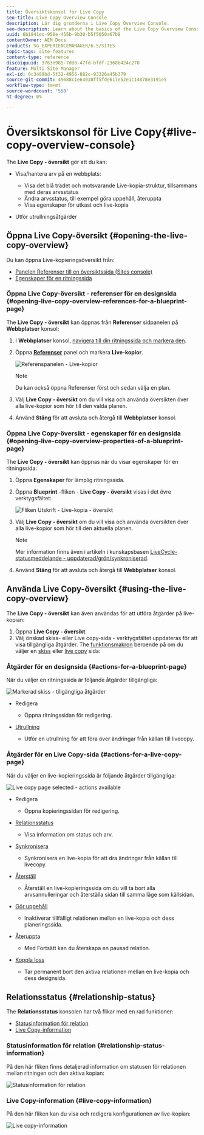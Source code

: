 ```yaml
---
title: Översiktskonsol för Live Copy
seo-title: Live Copy Overview Console
description: Lär dig grunderna i Live Copy Overview Console.
seo-description: Learn about the basics of the Live Copy Overview Console.
uuid: 6b1841ec-950e-455b-9b30-b5f5050a67b8
contentOwner: AEM Docs
products: SG_EXPERIENCEMANAGER/6.5/SITES
topic-tags: site-features
content-type: reference
discoiquuid: 3763e985-7dd8-47fd-bfdf-2368b424c270
feature: Multi Site Manager
exl-id: 0c3488bd-5f32-4956-882c-93326a45b379
source-git-commit: 49688c1e64038ff5fde617e52e1c14878e3191e5
workflow-type: tm+mt
source-wordcount: '550'
ht-degree: 0%

---
```


# Översiktskonsol för Live Copy{#live-copy-overview-console}

The **Live Copy - översikt** gör att du kan:

* Visa/hantera arv på en webbplats:

   * Visa det blå trädet och motsvarande Live-kopia-struktur, tillsammans med deras arvsstatus
   * Ändra arvsstatus, till exempel göra uppehåll, återuppta
   * Visa egenskaper för utkast och live-kopia

* Utför utrullningsåtgärder

## Öppna Live Copy-översikt {#opening-the-live-copy-overview}

Du kan öppna Live-kopieringsöversikt från:

* [Panelen Referenser till en översiktssida (Sites console)](#opening-live-copy-overview-references-for-a-blueprint-page)
* [Egenskaper för en ritningssida](#opening-live-copy-overview-properties-of-a-blueprint-page)

### Öppna Live Copy-översikt - referenser för en designsida {#opening-live-copy-overview-references-for-a-blueprint-page}

The **Live Copy - översikt** kan öppnas från **Referenser** sidpanelen på **Webbplatser** konsol:

1. I **Webbplatser** konsol, [navigera till din ritningssida och markera den](/help/sites-authoring/basic-handling.md#viewing-and-selecting-resources).
1. Öppna **[Referenser](/help/sites-authoring/basic-handling.md#references)** panel och markera **Live-kopior**.

   ![Referenspanelen - Live-kopior](assets/chlimage_1-359.png)

   >[!NOTE]
   >
   >Du kan också öppna Referenser först och sedan välja en plan.

1. Välj **Live Copy - översikt** om du vill visa och använda översikten över alla live-kopior som hör till den valda planen.
1. Använd **Stäng** för att avsluta och återgå till **Webbplatser** konsol.

### Öppna Live Copy-översikt - egenskaper för en designsida {#opening-live-copy-overview-properties-of-a-blueprint-page}

The **Live Copy - översikt** kan öppnas när du visar egenskaper för en ritningssida:

1. Öppna **Egenskaper** för lämplig ritningssida.
1. Öppna **Blueprint** -fliken - **Live Copy - översikt** visas i det övre verktygsfältet:

   ![Fliken Utskrift - Live-kopia - översikt](assets/chlimage_1-360.png)

1. Välj **Live Copy - översikt** om du vill visa och använda översikten över alla live-kopior som hör till den aktuella planen.

   >[!NOTE]
   >
   >Mer information finns även i artikeln i kunskapsbasen [LiveCycle-statusmeddelande - uppdaterad/grön/synkroniserad](https://helpx.adobe.com/experience-manager/kb/livecopy-status-message---up-to-date-green-in-sync.html).

1. Använd **Stäng** för att avsluta och återgå till **Webbplatser** konsol.

## Använda Live Copy-översikt {#using-the-live-copy-overview}

The **Live Copy - översikt** kan även användas för att utföra åtgärder på live-kopian:

1. Öppna **Live Copy - översikt**.
1. Välj önskad skiss- eller Live copy-sida - verktygsfältet uppdateras för att visa tillgängliga åtgärder. The [funktionsmakron](/help/sites-administering/msm.md#terms-used) beroende på om du väljer en [skiss](#actions-for-a-blueprint-page) eller [live copy](#actions-for-a-live-copy-page) sida:

### Åtgärder för en designsida {#actions-for-a-blueprint-page}

När du väljer en ritningssida är följande åtgärder tillgängliga:

![Markerad skiss - tillgängliga åtgärder](assets/chlimage_1-361.png)

* Redigera

   * Öppna ritningssidan för redigering.

* [Utrullning](/help/sites-administering/msm.md#rollout-and-synchronize)

   * Utför en utrullning för att föra över ändringar från källan till livecopy.

### Åtgärder för en Live Copy-sida {#actions-for-a-live-copy-page}

När du väljer en live-kopieringssida är följande åtgärder tillgängliga:

![Live copy page selected - actions available](assets/chlimage_1-362.png)

* Redigera

   * Öppna kopieringssidan för redigering.

* [Relationsstatus](#relationship-status)

   * Visa information om status och arv.

* [Synkronisera](/help/sites-administering/msm.md#rollout-and-synchronize)

   * Synkronisera en live-kopia för att dra ändringar från källan till livecopy.

* [Återställ](/help/sites-administering/msm-livecopy.md#resetting-a-live-copy-page)

   * Återställ en live-kopieringssida om du vill ta bort alla arvsannulleringar och återställa sidan till samma läge som källsidan.

* [Gör uppehåll](/help/sites-administering/msm.md#suspending-and-cancelling-inheritance-and-synchronization)

   * Inaktiverar tillfälligt relationen mellan en live-kopia och dess planeringssida.

* [Återuppta](/help/sites-administering/msm-livecopy.md#resuming-inheritance-for-a-page)

   * Med Fortsätt kan du återskapa en pausad relation.

* [Koppla loss](/help/sites-administering/msm.md#detaching-a-live-copy)

   * Tar permanent bort den aktiva relationen mellan en live-kopia och dess designsida.

## Relationsstatus {#relationship-status}

The **Relationsstatus** konsolen har två flikar med en rad funktioner:

* [Statusinformation för relation](#relationship-status-information)
* [Live Copy-information](#live-copy-information)

### Statusinformation för relation {#relationship-status-information}

På den här fliken finns detaljerad information om statusen för relationen mellan ritningen och den aktiva kopian:

![Statusinformation för relation](assets/chlimage_1-363.png)

### Live Copy-information {#live-copy-information}

På den här fliken kan du visa och redigera konfigurationen av live-kopian:

![Live copy-information](assets/chlimage_1-364.png)
